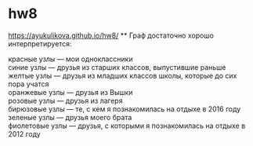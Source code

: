 # hw8
https://ayukulikova.github.io/hw8/
** Граф достаточно хорошо интерпретируется:  

красные узлы — мои одноклассники  
синие узлы — друзья из старших классов, выпустившие раньше  
желтые узлы — друзья из младших классов школы, которые до сих пора учатся   
оранжевые узлы — друзья из Вышки  
розовые узлы — друзья из лагеря  
бирюзовые узлы — те, с кем я познакомилась на отдыхе в 2016 году  
зеленые узлы — друзья моего брата  
фиолетовые узлы — друзья, с которыми я познакомилась на отдыхе в 2012 году  
